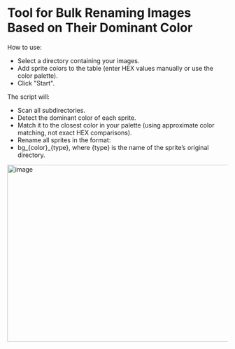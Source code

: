 # Tool for Bulk Renaming Images Based on Their Dominant Color

How to use:
- Select a directory containing your images.
- Add sprite colors to the table (enter HEX values manually or use the color palette).
- Click "Start".

The script will:
- Scan all subdirectories.
- Detect the dominant color of each sprite.
- Match it to the closest color in your palette (using approximate color matching, not exact HEX comparisons).
- Rename all sprites in the format:
- bg_{color}_{type}, where {type} is the name of the sprite’s original directory.

<img width="519" height="404" alt="image" src="https://github.com/user-attachments/assets/40cee2c6-0766-4017-8b64-eac79ec32452" />
